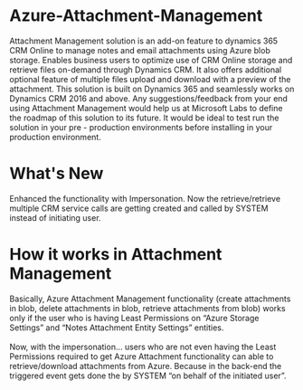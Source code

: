 # Azure-Attachment-Management
Attachment Management solution is an add-on feature to dynamics 365 CRM Online to manage notes and email attachments using Azure blob storage. Enables business users to optimize use of CRM Online storage and retrieve files on-demand through Dynamics CRM. It also offers additional optional feature of multiple files upload and download with a preview of the attachment. This solution is built on Dynamics 365 and seamlessly works on Dynamics CRM 2016 and above. Any suggestions/feedback from your end using Attachment Management would help us at Microsoft Labs to define the roadmap of this solution to its future. It would be ideal to test run the solution in your pre - production environments before installing in your production environment.
<br>
# What's New
Enhanced the functionality with Impersonation. Now the retrieve/retrieve multiple CRM service calls are getting created and called by SYSTEM instead of initiating user.
<br>
# How it works in Attachment Management 
Basically, Azure Attachment Management functionality (create attachments in blob, delete attachments in blob, retrieve attachments from blob) works only if the user who is having Least Permissions on “Azure Storage Settings” and “Notes Attachment Entity Settings” entities.
<br>
<br>
Now, with the impersonation…  users who are not even having the Least Permissions required to get Azure Attachment functionality can able to retrieve/download attachments from Azure. Because in the back-end the triggered event gets done the by SYSTEM “on behalf of the initiated user”.

